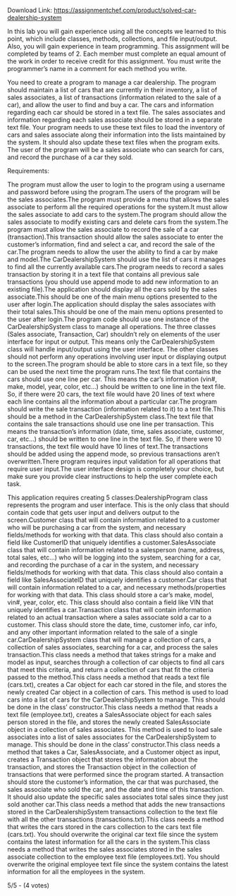 Download Link: https://assignmentchef.com/product/solved-car-dealership-system
<br>
<p class="ui header product-top-header" title="Program to manage a car dealership">In this lab you will gain experience using all the concepts we learned to this point, which include classes, methods, collections, and file input/output. Also, you will gain experience in team programming. This assignment will be completed by teams of 2. Each member must complete an equal amount of the work in order to receive credit for this assignment. You must write the programmer’s name in a comment for each method you write.

You need to create a program to manage a car dealership. The program should maintain a list of cars that are currently in their inventory, a list of sales associates, a list of transactions (information related to the sale of a car), and allow the user to find and buy a car. The cars and information regarding each car should be stored in a text file. The sales associates and information regarding each sales associate should be stored in a separate text file. Your program needs to use these text files to load the inventory of cars and sales associate along their information into the lists maintained by the system. It should also update these text files when the program exits. The user of the program will be a sales associate who can search for cars, and record the purchase of a car they sold.

Requirements:

The program must allow the user to login to the program using a username and password before using the program.The users of the program will be the sales associates.The program must provide a menu that allows the sales associate to perform all the required operations for the system.It must allow the sales associate to add cars to the system.The program should allow the sales associate to modify existing cars and delete cars from the system.The program must allow the sales associate to record the sale of a car (transaction).This transaction should allow the sales associate to enter the customer’s information, find and select a car, and record the sale of the car.The program needs to allow the user the ability to find a car by make and model.The CarDealershipSystem should use the list of cars it manages to find all the currently available cars.The program needs to record a sales transaction by storing it in a text file that contains all previous sale transactions (you should use append mode to add new information to an existing file).The application should display all the cars sold by the sales associate.This should be one of the main menu options presented to the user after login.The application should display the sales associates with their total sales.This should be one of the main menu options presented to the user after login.The program code should use one instance of the CarDealershipSystem class to manage all operations. The three classes (Sales associate, Transaction, Car) shouldn’t rely on elements of the user interface for input or output. This means only the CarDealershipSystem class will handle input/output using the user interface. The other classes should not perform any operations involving user input or displaying output to the screen.The program should be able to store cars in a text file, so they can be used the next time the program runs.The text file that contains the cars should use one line per car. This means the car’s information (vin#, make, model, year, color, etc…) should be written to one line in the text file. So, if there were 20 cars, the text file would have 20 lines of text where each line contains all the information about a particular car.The program should write the sale transaction (information related to it) to a text file.This should be a method in the CarDealershipSystem class.The text file that contains the sale transactions should use one line per transaction. This means the transaction’s information (date, time, sales associate, customer, car, etc…) should be written to one line in the text file. So, if there were 10 transactions, the text file would have 10 lines of text.The transactions should be added using the append mode, so previous transactions aren’t overwritten.There program requires input validation for all operations that require user input.The user interface design is completely your choice, but make sure you provide clear instructions to help the user complete each task.

This application requires creating 5 classes:DealershipProgram class represents the program and user interface. This is the only class that should contain code that gets user input and delivers output to the screen.Customer class that will contain information related to a customer who will be purchasing a car from the system, and necessary fields/methods for working with that data. This class should also contain a field like CustomerID that uniquely identifies a customer.SalesAssociate class that will contain information related to a salesperson (name, address, total sales, etc…) who will be logging into the system, searching for a car, and recording the purchase of a car in the system, and necessary fields/methods for working with that data. This class should also contain a field like SalesAssociateID that uniquely identifies a customer.Car class that will contain information related to a car, and necessary methods/properties for working with that data. This class should store a car’s make, model, vin#, year, color, etc. This class should also contain a field like VIN that uniquely identifies a car.Transaction class that will contain information related to an actual transaction where a sales associate sold a car to a customer. This class should store the date, time, customer info, car info, and any other important information related to the sale of a single car.CarDealershipSystem class that will manage a collection of cars, a collection of sales associates, searching for a car, and process the sales transaction.This class needs a method that takes strings for a make and model as input, searches through a collection of car objects to find all cars that meet this criteria, and return a collection of cars that fit the criteria passed to the method.This class needs a method that reads a text file (cars.txt), creates a Car object for each car stored in the file, and stores the newly created Car object in a collection of cars. This method is used to load cars into a list of cars for the CarDealershipSystem to manage.  This should be done in the class’ constructor.This class needs a method that reads a text file (employee.txt), creates a SalesAssociate object for each sales person stored in the file, and stores the newly created SalesAssociate object in a collection of sales associates. This method is used to load sale associates into a list of sales associates for the CarDealershipSystem to manage.  This should be done in the class’ constructor.This class needs a method that takes a Car, SalesAssociate, and a Customer object as input, creates a Transaction object that stores the information about the transaction, and stores the Transaction object in the collection of transactions that were performed since the program started. A transaction should store the customer’s information, the car that was purchased, the sales associate who sold the car, and the date and time of this transaction. It should also update the specific sales associates total sales since they just sold another car.This class needs a method that adds the new transactions stored in the CarDealershipSystem transactions collection to the text file with all the other transactions (transactions.txt).This class needs a method that writes the cars stored in the cars collection to the cars text file (cars.txt). You should overwrite the original car text file since the system contains the latest information for all the cars in the system.This class needs a method that writes the sales associates stored in the sales associate collection to the employee text file (employees.txt). You should overwrite the original employee text file since the system contains the latest information for all the employees in the system.

5/5 - (4 votes)